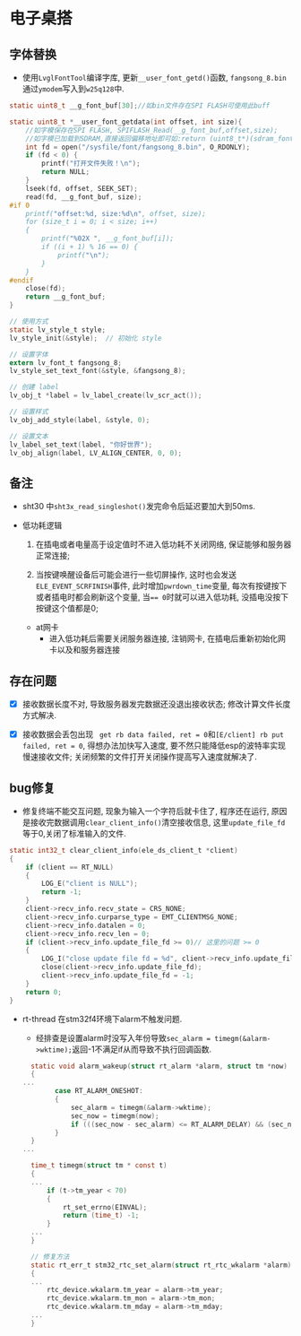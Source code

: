 <!--
 * @Author: TOTHTOT 37585883+TOTHTOT@users.noreply.github.com
 * @Date: 2025-02-15 12:25:00
 * @LastEditors: TOTHTOT 37585883+TOTHTOT@users.noreply.github.com
 * @LastEditTime: 2025-05-22 19:19:00
 * @FilePath: \ele_ds\README.md
 * @Description: 这是默认设置,请设置`customMade`, 打开koroFileHeader查看配置 进行设置: https://github.com/OBKoro1/koro1FileHeader/wiki/%E9%85%8D%E7%BD%AE
-->

# 电子桌搭

## 字体替换

- 使用`LvglFontTool`编译字库, 更新`__user_font_getd()`函数, `fangsong_8.bin`通过`ymodem`写入到`w25q128`中.

```c
static uint8_t __g_font_buf[30];//如bin文件存在SPI FLASH可使用此buff

static uint8_t *__user_font_getdata(int offset, int size){
    //如字模保存在SPI FLASH, SPIFLASH_Read(__g_font_buf,offset,size);
    //如字模已加载到SDRAM,直接返回偏移地址即可如:return (uint8_t*)(sdram_fontddr+offset);
    int fd = open("/sysfile/font/fangsong_8.bin", O_RDONLY);
    if (fd < 0) {
        printf("打开文件失败！\n");
        return NULL;
    }
    lseek(fd, offset, SEEK_SET);
    read(fd, __g_font_buf, size);
#if 0
    printf("offset:%d, size:%d\n", offset, size);
    for (size_t i = 0; i < size; i++)
    {
        printf("%02X ", __g_font_buf[i]);
        if ((i + 1) % 16 == 0) {
            printf("\n");
        }
    }
#endif
    close(fd);
    return __g_font_buf;
}

// 使用方式
static lv_style_t style;
lv_style_init(&style);  // 初始化 style

// 设置字体
extern lv_font_t fangsong_8;
lv_style_set_text_font(&style, &fangsong_8);

// 创建 label
lv_obj_t *label = lv_label_create(lv_scr_act());

// 设置样式
lv_obj_add_style(label, &style, 0);

// 设置文本
lv_label_set_text(label, "你好世界");
lv_obj_align(label, LV_ALIGN_CENTER, 0, 0);
```

## 备注

- sht30 中`sht3x_read_singleshot()`发完命令后延迟要加大到50ms.

- 低功耗逻辑

  1. 在插电或者电量高于设定值时不进入低功耗不关闭网络, 保证能够和服务器正常连接;
  
  2. 当按键唤醒设备后可能会进行一些切屏操作, 这时也会发送`ELE_EVENT_SCRFINISH`事件, 此时增加`pwrdown_time`变量, 每次有按键按下或者插电时都会刷新这个变量, 当`== 0`时就可以进入低功耗, 没插电没按下按键这个值都是0;

  - at网卡
    - 进入低功耗后需要关闭服务器连接, 注销网卡, 在插电后重新初始化网卡以及和服务器连接

## 存在问题

- [x] 接收数据长度不对, 导致服务器发完数据还没退出接收状态; 修改计算文件长度方式解决.

- [x] 接收数据会丢包出现 ` get rb data failed, ret = 0`和`[E/client] rb put failed, ret = 0`, 得想办法加快写入速度, 要不然只能降低esp的波特率实现慢速接收文件; 关闭频繁的文件打开关闭操作提高写入速度就解决了.

## bug修复

- 修复终端不能交互问题, 现象为输入一个字符后就卡住了, 程序还在运行, 原因是接收完数据调用`clear_client_info()`清空接收信息, 这里`update_file_fd`等于0,关闭了标准输入的文件.

```c
static int32_t clear_client_info(ele_ds_client_t *client)
{
    if (client == RT_NULL)
    {
        LOG_E("client is NULL");
        return -1;
    }
    client->recv_info.recv_state = CRS_NONE;
    client->recv_info.curparse_type = EMT_CLIENTMSG_NONE;
    client->recv_info.datalen = 0;
    client->recv_info.recv_len = 0;
    if (client->recv_info.update_file_fd >= 0)// 这里的问题 >= 0
    {
        LOG_I("close update file fd = %d", client->recv_info.update_file_fd);
        close(client->recv_info.update_file_fd);
        client->recv_info.update_file_fd = -1;
    }
    return 0;
}
```

- rt-thread 在stm32f4环境下alarm不触发问题.
  
  - 经排查是设置alarm时没写入年份导致`sec_alarm = timegm(&alarm->wktime);`返回-1不满足if从而导致不执行回调函数.
  
  ```c
    static void alarm_wakeup(struct rt_alarm *alarm, struct tm *now)
    {
  ...
          case RT_ALARM_ONESHOT:
          {
              sec_alarm = timegm(&alarm->wktime);
              sec_now = timegm(now);
              if (((sec_now - sec_alarm) <= RT_ALARM_DELAY) && (sec_now >= sec_alarm))
          }
    }
  ...
  
    time_t timegm(struct tm * const t)
    {
    ...
        if (t->tm_year < 70)
        {
            rt_set_errno(EINVAL);
            return (time_t) -1;
        }
    ...
    }
  
    // 修复方法
    static rt_err_t stm32_rtc_set_alarm(struct rt_rtc_wkalarm *alarm)
    {
    ...
        rtc_device.wkalarm.tm_year = alarm->tm_year;
        rtc_device.wkalarm.tm_mon = alarm->tm_mon;
        rtc_device.wkalarm.tm_mday = alarm->tm_mday;
    ...
    }
  ```
